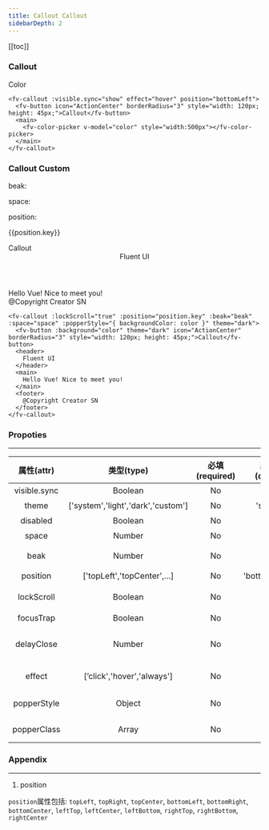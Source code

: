 ```yaml
---
title: Callout Callout
sidebarDepth: 2
---
```


[[toc]]

<script>
  export default {
    data(){
      return {
        text:"1233",
        show:true,
        color:'rgba(36, 36, 36, 1)',
        beak:10,
        space:0,
        position:{key:'topLeft',text:'topLeft'},
        options:[
          {key:'topLeft',text:'topLeft'},
          {key:'topRight',text:'topRight'},
          {key:'topCenter',text:'topCenter'},
          {key:'bottomLeft',text:'bottomLeft'},
          {key:'bottomRight',text:'bottomRight'},
          {key:'bottomCenter',text:'bottomCenter'},
          {key:'leftTop',text:'leftTop'},
          {key:'leftCenter',text:'leftCenter'},
          {key:'leftBottom',text:'leftBottom'},
          {key:'rightTop',text:'rightTop'},
          {key:'rightBottom',text:'rightBottom'},
          {key:'rightCenter',text:'rightCenter'}
        ]
      }
    },
    methods:{
      changeText(text){
        this.text = text;
      }
    }
  }

</script>

### Callout 

<ClientOnly>
<fv-callout :visible.sync="show" effect="hover" position="bottomLeft" :keepalive="false">
  <fv-button icon="ActionCenter" borderRadius="3" style="width: 120px; height: 45px;">Color</fv-button>
  <main>
    <fv-color-picker v-model="color" style="width:500px"></fv-color-picker>
  </main>
</fv-callout>
</ClientOnly>

```vue
<fv-callout :visible.sync="show" effect="hover" position="bottomLeft">
  <fv-button icon="ActionCenter" borderRadius="3" style="width: 120px; height: 45px;">Callout</fv-button>
  <main>
    <fv-color-picker v-model="color" style="width:500px"></fv-color-picker>
  </main>
</fv-callout>
```

### Callout Custom

beak:

<fv-slider v-model="beak" :color="color" :mininum="9" :maxinum="30"  :showLabel="true">
<template slot-scope="prop" >
  <span>{{prop.value}}px</span>
</template>
</fv-slider>

space:

<fv-slider v-model="space" :color="color" :scale="10" :maxinum="30" :showLabel="true">
<template slot-scope="prop" >
  <span>{{prop.value}}px</span>
</template>
</fv-slider>

position:
<ClientOnly>
<fv-combobox v-model="position" :options="options">
</fv-combobox>
</ClientOnly>

{{position.key}}

<ClientOnly>
<fv-callout :lockScroll="true" :position="position.key" :beak="beak" :space="space" :popperStyle="{backgroundColor:color}" theme="dark" >
  <fv-button :background="color" theme="dark" icon="ActionCenter" borderRadius="3" style="width: 120px; height: 45px;">Callout</fv-button>
  <header>
    Fluent UI
  </header>
  <main>
    Hello Vue! Nice to meet you!
  </main>
  <footer>
    @Copyright Creator SN
  </footer>
</fv-callout>
</ClientOnly>

```vue
<fv-callout :lockScroll="true" :position="position.key" :beak="beak" :space="space" :popperStyle="{ backgroundColor: color }" theme="dark">
  <fv-button :background="color" theme="dark" icon="ActionCenter" borderRadius="3" style="width: 120px; height: 45px;">Callout</fv-button>
  <header>
    Fluent UI
  </header>
  <main>
    Hello Vue! Nice to meet you!
  </main>
  <footer>
    @Copyright Creator SN
  </footer>
</fv-callout>
```

### Propoties

---

|  属性(attr)  |             类型(type)             | 必填(required) | 默认值(default) |    说明(statement)     |
| :----------: | :--------------------------------: | :------------: | :-------------: | :--------------------: |
| visible.sync |             Boolean              |       No       |      false      |        是否显示        |
|    theme     | ['system','light','dark','custom'] |       No       |    'system'     |         主题色         |
|   disabled   |             Boolean              |       No       |      false      |        是否禁用        |
|    space     |              Number              |       No       |        0        |        间距(px)        |
|     beak     |              Number              |       No       |       10        |      角标大小(px)      |
|   position   |    ['topLeft','topCenter',...]     |       No       | 'bottomCenter'  |          位置          |
|  lockScroll  |             Boolean              |       No       |      false      |      是否锁定滚动      |
|  focusTrap   |             Boolean              |       No       |      false      |        是否聚焦        |
|  delayClose  |              Number              |       No       |        0        | 显示时是否延时关闭(ms) |
|    effect    |     [’click','hover','always']     |       No       |     'click'     |      显示触发方式      |
| popperStyle  |              Object              |       No       |       {}        |      悬浮窗的样式      |
| popperClass  |              Array               |       No       |       []        |      悬浮窗的 css      |

### Appendix

---

1. position

`position`属性包括: `topLeft`, `topRight`, `topCenter`, `bottomLeft`, `bottomRight`, `bottomCenter`, `leftTop`, `leftCenter`, `leftBottom`, `rightTop`, `rightBottom`, `rightCenter`
